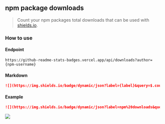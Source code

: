 ## npm package downloads
> Count your npm packages total downloads that can be used with [shields.io](https://shields.io/).

### How to use
#### Endpoint
```
https://github-readme-stats-badges.vercel.app/api/downloads?author={npm-username}
```

#### Markdown
```md
![](https://img.shields.io/badge/dynamic/json?label={label}&query=$.count&url=https://github-readme-stats-badges.vercel.app/api/downloads?author={npm-username})
```

#### Example
```md
![](https://img.shields.io/badge/dynamic/json?label=npm%20downloads&query=$.count&url=https://github-readme-stats-badges.vercel.app/api/downloads?author=dukeluo)
```

![](https://img.shields.io/badge/dynamic/json?label=npm%20downloads&query=$.count&url=https://github-readme-stats-badges.vercel.app/api/downloads?author=dukeluo)
